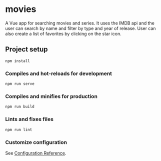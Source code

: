 # movies
A Vue app for searching movies and series. It uses the IMDB api and the user can search by name and filter by type and year of release. User can also create a list of favorites by clicking on the star icon.

## Project setup
```
npm install
```

### Compiles and hot-reloads for development
```
npm run serve
```

### Compiles and minifies for production
```
npm run build
```

### Lints and fixes files
```
npm run lint
```

### Customize configuration
See [Configuration Reference](https://cli.vuejs.org/config/).
